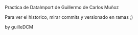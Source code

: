 Practica de DataImport de Guillermo de Carlos Muñoz

Para ver el historico, mirar commits y versionado en ramas ;)

by guilleDCM
